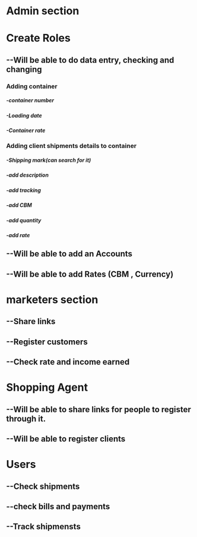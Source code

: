 # Admin section

# Create Roles

## --Will be able to do data entry, checking and changing

### Adding container

##### -container number

##### -Loading date

##### -Container rate

### Adding client shipments details to container

##### -Shipping mark(can search for it)

##### -add description

##### -add tracking

##### -add CBM

##### -add quantity

##### -add rate

## --Will be able to add an Accounts

## --Will be able to add Rates (CBM , Currency)

# marketers section

## --Share links

## --Register customers

## --Check rate and income earned

# Shopping Agent

## --Will be able to share links for people to register through it.

## --Will be able to register clients

# Users

## --Check shipments

## --check bills and payments

## --Track shipmensts
